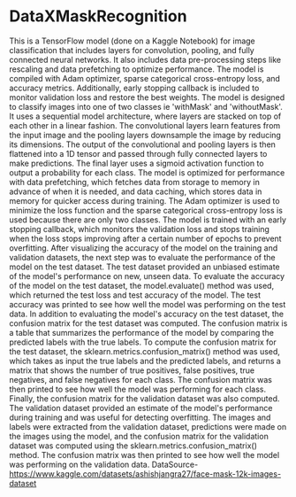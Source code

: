 # DataXMaskRecognition
This is a TensorFlow model (done on a Kaggle Notebook) for image classification that includes layers for convolution, pooling, and fully connected neural networks. It also includes data pre-processing steps like rescaling and data prefetching to optimize performance. The model is compiled with Adam optimizer, sparse categorical cross-entropy loss, and accuracy metrics. Additionally, early stopping callback is included to monitor validation loss and restore the best weights.
The model is designed to classify images into one of two classes ie 'withMask' and 'withoutMask'. It uses a sequential model architecture, where layers are stacked on top of each other in a linear fashion. The convolutional layers learn features from the input image and the pooling layers downsample the image by reducing its dimensions. The output of the convolutional and pooling layers is then flattened into a 1D tensor and passed through fully connected layers to make predictions. The final layer uses a sigmoid activation function to output a probability for each class.
The model is optimized for performance with data prefetching, which fetches data from storage to memory in advance of when it is needed, and data caching, which stores data in memory for quicker access during training. The Adam optimizer is used to minimize the loss function and the sparse categorical cross-entropy loss is used because there are only two classes. The model is trained with an early stopping callback, which monitors the validation loss and stops training when the loss stops improving after a certain number of epochs to prevent overfitting. 
After visualizing the accuracy of the model on the training and validation datasets, the next step was to evaluate the performance of the model on the test dataset. The test dataset provided an unbiased estimate of the model's performance on new, unseen data. To evaluate the accuracy of the model on the test dataset, the model.evaluate() method was used, which returned the test loss and test accuracy of the model. The test accuracy was printed to see how well the model was performing on the test data.
In addition to evaluating the model's accuracy on the test dataset, the confusion matrix for the test dataset was computed. The confusion matrix is a table that summarizes the performance of the model by comparing the predicted labels with the true labels. To compute the confusion matrix for the test dataset, the sklearn.metrics.confusion_matrix() method was used, which takes as input the true labels and the predicted labels, and returns a matrix that shows the number of true positives, false positives, true negatives, and false negatives for each class. The confusion matrix was then printed to see how well the model was performing for each class.
Finally, the confusion matrix for the validation dataset was also computed. The validation dataset provided an estimate of the model's performance during training and was useful for detecting overfitting. The images and labels were extracted from the validation dataset, predictions were made on the images using the model, and the confusion matrix for the validation dataset was computed using the sklearn.metrics.confusion_matrix() method. The confusion matrix was then printed to see how well the model was performing on the validation data. 
DataSource- https://www.kaggle.com/datasets/ashishjangra27/face-mask-12k-images-dataset
